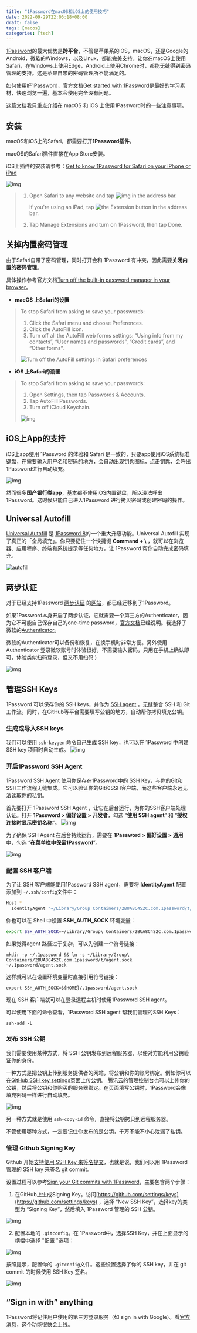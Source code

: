 ```yaml
---
title: "1Password在macOS和iOS上的使用技巧"
date: 2022-09-29T22:06:18+08:00
draft: false
tags: [macos]
categories: [tech]
---
```


[1Password](http://1password.com)的最大优势是**跨平台**，不管是苹果系的iOS，macOS，还是Google的Android，微软的Windows，以及Linux，都能完美支持。让你在macOS上使用Safari，在Windows上使用Edge，Android上使用Chrome时，都能无缝得到密码管理的支持。这是苹果自带的密码管理所不能满足的。

如何使用好1Password，官方文档[Get started with 1Password](https://support.1password.com/explore/get-started/)是最好的学习素材，快速浏览一遍，基本会使用完全没有问题。

这篇文档我只重点介绍在 macOS 和 iOS 上使用1Password时的一些注意事项。

## 安装

macOS和iOS上的Safari，都需要打开**1Password插件**。

macOS的Safari插件直接在App Store安装。

iOS上插件的安装请参考：[Get to know 1Password for Safari on your iPhone or iPad](https://support.1password.com/getting-started-safari-ios/)

![img](https://cdn.mazhen.tech/images/202206231710181.png)

> 1. Open Safari to any website and tap ![img](https://cdn.mazhen.tech/images/202206231702042.png) in  the address bar.
>
>    If you're using an iPad, tap ![the Extension button](https://cdn.mazhen.tech/images/202206231703369.svg) in the address bar.
>
> 2. Tap Manage Extensions and turn on 1Password, then tap Done.

## 关掉内置密码管理

由于Safari自带了密码管理，同时打开会和 1Password 有冲突，因此需要**关闭内置的密码管理**。

具体操作参考官方文档[Turn off the built-in password manager in your browser](https://support.1password.com/disable-browser-password-manager/)。

* **macOS 上Safari的设置**

> To stop Safari from asking to save your passwords:
>
> 1. Click the Safari menu and choose Preferences.
> 2. Click the AutoFill icon.
> 3. Turn off all the AutoFill web forms settings: “Using info from my contacts”, “User names and passwords”, “Credit cards”, and “Other forms”.
>
> ![Turn off the AutoFill settings in Safari preferences](https://cdn.mazhen.tech/images/202206231705991.png)

* **iOS 上Safari的设置**

> To stop Safari from asking to save your passwords:
>
> 1. Open Settings, then tap Passwords & Accounts.
> 2. Tap AutoFill Passwords.
> 3. Turn off iCloud Keychain.
>
> ![img](https://cdn.mazhen.tech/images/202206231707380.jpg)

## iOS上App的支持

iOS上app使用 1Password 的体验和 Safari 是一致的，只要app使用iOS系统标准键盘，在需要输入用户名和密码的地方，会自动出现钥匙图标，点击钥匙，会呼出1Password进行自动填充。

![img](https://cdn.mazhen.tech/images/202206231708210.png)

然而很多**国产银行类app**，基本都不使用iOS内置键盘，所以没法呼出1Password。这时候只能自己进入1Password 进行拷贝密码或创建密码的操作。

## Universal Autofill

[Universal Autofill](https://support.1password.com/mac-universal-autofill/) 是 [1Password 8](https://blog.1password.com/1password-8-for-mac/)的一个重大升级功能。Universal Autofill  实现了真正的「全局填充」。你只要记住一个快捷键 **Command + \\** ，就可以在浏览器、应用程序、终端和系统提示等任何地方，让 1Password 帮你自动完成密码填充。

![autofill](https://blog.1password.com/posts/2022/1password-8-for-mac/universal-autofill-zoom.gif)

## 两步认证

对于已经支持1Password [两步认证](https://support.1password.com/one-time-passwords/) 的[网站](https://2fa.directory)，都已经迁移到了1Password。

如果1Password本身开启了两步认证，它就需要一个第三方的Authenticator，因为它不可能自己保存自己的one-time password，[官方文档](https://support.1password.com/two-factor-authentication/)已经说明。我选择了微软的[Authenticator](https://www.microsoft.com/en-us/security/mobile-authenticator-app)。

微软的Authenticator可以备份和恢复，在换手机时非常方便。另外使用 Authenticator 登录微软账号时体验很好，不需要输入密码，只用在手机上确认即可，体验类似扫码登录，但又不用扫码:)

![img](https://cdn.mazhen.tech/images/202206231537685.JPG)

## 管理SSH Keys

1Password 可以保存你的 SSH keys，并作为 [SSH agent](https://www.ssh.com/academy/ssh/agent) ，无缝整合 SSH 和 Git工作流。同时，在GitHub等平台需要填写公钥的地方，自动帮你拷贝填充公钥。

### 生成或导入SSH keys

我们可以使用 `ssh-keygen` 命令自己生成 SSH key，也可以在 1Password 中创建SSH key 项目时自动生成。
![img](https://cdn.mazhen.tech/images/202207081432280.png)

### 开启1Password SSH Agent

1Password SSH Agent 使用你保存在1Password中的 SSH Key，与你的Git和SSH工作流程无缝集成。它可以验证你的Git和SSH客户端，而这些客户端永远无法读取你的私钥。

首先要打开 1Password SSH Agent ，让它在后台运行，为你的SSH客户端处理认证。打开 **1Password > 偏好设置 > 开发者**，勾选 “**使用 SSH agent**” 和 “**授权连接时显示密钥名称**”。
![img](https://cdn.mazhen.tech/images/202207081459057.png)

为了确保 SSH Agent 在后台持续运行，需要在 **1Password > 偏好设置 > 通用** 中，勾选 “**在菜单栏中保留1Password**”。

![img](https://cdn.mazhen.tech/images/202207081511818.png)

### 配置 SSH 客户端

为了让 SSH 客户端能使用1Password SSH agent，需要将 **IdentityAgent** 配置添加到 `~/.ssh/config`文件中：

```bash
Host *
  IdentityAgent "~/Library/Group Containers/2BUA8C4S2C.com.1password/t/agent.sock"
```

你也可以在 Shell 中设置 **SSH_AUTH_SOCK** 环境变量：

```bash
export SSH_AUTH_SOCK=~/Library/Group\ Containers/2BUA8C4S2C.com.1password/t/agent.sock
```

如果觉得agent 路径过于复杂，可以先创建一个符号链接：

```shell
mkdir -p ~/.1password && ln -s ~/Library/Group\ Containers/2BUA8C4S2C.com.1password/t/agent.sock ~/.1password/agent.sock
```

这样就可以在设置环境变量时直接引用符号链接：

```shell
export SSH_AUTH_SOCK=${HOME}/.1password/agent.sock
```

现在 SSH 客户端就可以在登录远程主机时使用1Password SSH agent。

可以使用下面的命令查看，1Password SSH agent 帮我们管理的SSH Keys：

```shell
ssh-add -L
```

### 发布 SSH 公钥

我们需要使用某种方式，将 SSH 公钥发布到远程服务器，以便对方能利用公钥验证你的身份。

一种方式是把公钥上传到服务提供者的网站，将公钥和你的账号绑定。例如你可以在[GitHub SSH key settings](https://github.com/settings/ssh/new)页面上传公钥。 腾讯云的管理控制台也可以上传你的公钥，然后将公钥和你购买的服务器绑定。在页面填写公钥时，1Password会像填充密码一样进行自动填充。

![img](https://cdn.mazhen.tech/images/202207081602211.png)

另一种方式就是使用 `ssh-copy-id` 命令，直接将公钥拷贝到远程服务器。

不管使用哪种方式，一定要记住你发布的是公钥，千万不能不小心泄漏了私钥。

### 管理 Github Signing Key

Github 开始[支持使用 SSH Key 来签名提交](https://github.blog/changelog/2022-08-23-ssh-commit-verification-now-supported/)，也就是说，我们可以用 1Password 管理的 SSH key 来签名 git commit。

设置过程可以参考[Sign your Git commits with 1Password](https://blog.1password.com/git-commit-signing/)，主要包含两个步骤：

1. 在GitHub上生成Signing Key。访问[https://github.com/settings/keys](https://github.com/settings/keys) ，选择 “New SSH Key”，选择key的类型为 “Signing Key”，然后填入 1Password 管理的 SSH 公钥。

![img](https://cdn.mazhen.tech/images/202209291739050.webp)

2. 配置本地的 `.gitconfig`。在 1Password中，选择SSH Key，并在上面显示的横幅中选择 "配置 "选项：

![img](https://cdn.mazhen.tech/images/202209291749782.png)

按照提示，配置你的 `.gitconfig`文件。这些设置选择了你的 SSH key，并在 git commit 的时候使用 SSH Key 签名。

![img](https://cdn.mazhen.tech/images/202209291751352.png)

## “Sign in with” anything

1Password将记住用户使用的第三方登录服务（如 sign in with Google）。看[官方消息](https://blog.1password.com/sign-in-with-anything-browser-beta/)，这个功能很快会上线。

